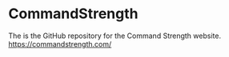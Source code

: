 # CommandStrength
The is the GitHub repository for the Command Strength website.
https://commandstrength.com/
